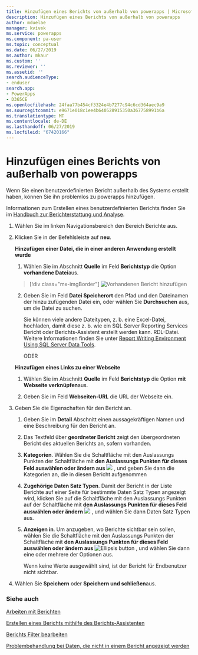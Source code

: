 ```yaml
---
title: Hinzufügen eines Berichts von außerhalb von powerapps | Microsoft-Dokumentation
description: Hinzufügen eines Berichts von außerhalb von powerapps
author: mduelae
manager: kvivek
ms.service: powerapps
ms.component: pa-user
ms.topic: conceptual
ms.date: 06/27/2019
ms.author: mkaur
ms.custom: ''
ms.reviewer: ''
ms.assetid: ''
search.audienceType:
- enduser
search.app:
- PowerApps
- D365CE
ms.openlocfilehash: 24faa77b454cf3324e4b7277c94c6cd364aec9a9
ms.sourcegitcommit: e9671e018c1ee4b640528915350a367758991b6a
ms.translationtype: MT
ms.contentlocale: de-DE
ms.lasthandoff: 06/27/2019
ms.locfileid: "67420166"
---
```

# <a name="add-a-report-from-outside-powerapps"></a>Hinzufügen eines Berichts von außerhalb von powerapps

Wenn Sie einen benutzerdefinierten Bericht außerhalb des Systems erstellt haben, können Sie ihn problemlos zu powerapps hinzufügen.

Informationen zum Erstellen eines benutzerdefinierten Berichts finden Sie im [Handbuch zur Berichterstattung und Analyse](https://docs.microsoft.com/en-us/dynamics365/customer-engagement/analytics/get-started-writing-reports).

1. Wählen Sie im linken Navigationsbereich den Bereich Berichte aus. 
2. Klicken Sie in der Befehlsleiste auf **neu**.
  
   **Hinzufügen einer Datei, die in einer anderen Anwendung erstellt wurde**  
  
   1. Wählen Sie im Abschnitt **Quelle** im Feld **Berichtstyp** die Option **vorhandene Datei**aus.  
   
     > [!div class="mx-imgBorder"]
     > ![Vorhandenen Bericht hinzufügen](media/add_existing_report.png "Vorhandenen Bericht hinzufügen")
  
   2. Geben Sie im Feld **Datei Speicherort** den Pfad und den Dateinamen der hinzu zufügenden Datei ein, oder wählen Sie **Durchsuchen** aus, um die Datei zu suchen. 
   
      Sie können viele andere Dateitypen, z. b. eine Excel-Datei, hochladen, damit diese z. b. wie ein SQL Server Reporting Services Bericht oder Berichts-Assistent erstellt werden kann. RDL-Datei. Weitere Informationen finden Sie unter [Report Writing Environment Using SQL Server Data Tools](https://docs.microsoft.com/en-us/dynamics365/customer-engagement/analytics/report-writing-environment-using-sql-server-data-tools).
  
      ODER  
  
   **Hinzufügen eines Links zu einer Webseite**  
  
   1.  Wählen Sie im Abschnitt **Quelle** im Feld **Berichtstyp** die Option **mit Webseite verknüpfen**aus.  
  
   2.  Geben Sie im Feld **Webseiten-URL** die URL der Webseite ein.  
  
3. Geben Sie die Eigenschaften für den Bericht an.
  
   1.  Geben Sie im **Detail** Abschnitt einen aussagekräftigen Namen und eine Beschreibung für den Bericht an.  
  
   2.  Das Textfeld über **geordneter Bericht** zeigt den übergeordneten Bericht des aktuellen Berichts an, sofern vorhanden.  
  
   3. **Kategorien**. Wählen Sie die Schaltfläche mit den Auslassungs Punkten der Schaltfläche mit **den Auslassungs Punkten für dieses Feld auswählen oder ändern aus** ![](media/ellipsis-button.png "") , und geben Sie dann die Kategorien an, die in diesen Bericht aufgenommen  
  
   4. **Zugehörige Daten Satz Typen**. Damit der Bericht in der Liste Berichte auf einer Seite für bestimmte Daten Satz Typen angezeigt wird, klicken Sie auf die Schaltfläche mit den Auslassungs Punkten auf der Schaltfläche mit **den Auslassungs Punkten für dieses Feld auswählen oder ändern** ![](media/ellipsis-button.png "") , und wählen Sie dann Daten Satz Typen aus.  
  
   5. **Anzeigen in**. Um anzugeben, wo Berichte sichtbar sein sollen, wählen Sie die Schaltfläche mit den Auslassungs Punkten der Schaltfläche mit **den Auslassungs Punkten für dieses Feld auswählen oder ändern aus** ![Ellipsis button](media/ellipsis-button.png "Ellipsis button") , und wählen Sie dann eine oder mehrere der Optionen aus.  
  
        Wenn keine Werte ausgewählt sind, ist der Bericht für Endbenutzer nicht sichtbar.  
  
4. Wählen Sie **Speichern** oder **Speichern und schließen**aus.  




### <a name="see-also"></a>Siehe auch
[Arbeiten mit Berichten](work-with-reports.md) 

[Erstellen eines Berichts mithilfe des Berichts-Assistenten](create-report-with-wizard.md)

[Berichts Filter bearbeiten](edit-report-filter.md)

[Problembehandlung bei Daten, die nicht in einem Bericht angezeigt werden](troubleshoot-reports.md)
